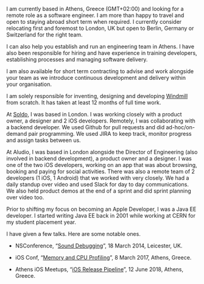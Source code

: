 I am currently based in Athens, Greece (GMT+02:00) and looking for a remote role as a software engineer. I am more than happy to travel and open to staying abroad short term when required. I currently consider relocating first and foremost to London, UK but open to Berlin, Germany or Switzerland for the right team.

I can also help you establish and run an engineering team in Athens. I have also been responsible for hiring and have experience in training developers, establishing processes and managing software delivery.

I am also available for short term contracting to advise and work alongside your team as we introduce continuous development and delivery within your organisation.

I am solely responsible for inventing, designing and developing [Windmill](https://windmill.io) from scratch. It has taken at least 12 months of full time work.

At [Soldo](https://www.soldo.com), I was based in London. I was working closely with a product owner, a designer and 2 iOS developers. Remotely, I was collaborating with a backend developer. We used Github for pull requests and did ad-hoc/on-demand pair programming. We used JIRA to keep track, monitor progress and assign tasks between us.

At Aludio, I was based in London alongside the Director of Engineering (also involved in backend development), a product owner and a designer. I was one of the two iOS developers, working on an app that was about browsing, booking and paying for social activities. There was also a remote team of 2 developers (1 iOS, 1 Android) that we worked with very closely. We had a daily standup over video and used Slack for day to day communications. We also held product demos at the end of a sprint and did sprint planning over video too.

Prior to shifting my focus on becoming an Apple Developer, I was a Java EE developer. I started writing Java EE back in 2001 while working at CERN for my student placement year.

I have given a few talks. Here are some notable ones.

* NSConference, “[Sound Debugging](https://qnoid.com/2013/06/08/Sound-Debugging.html#main)”, 18 March 2014, Leicester, UK.

* iOS Conf, “[Memory and CPU Profiling](https://youtu.be/lyNHJOsAxIs)”, 8 March 2017, Athens, Greece.

* Athens iOS Meetups, “[iOS Release Pipeline](https://youtu.be/1Vbn7vd7EWY)”, 12 June 2018, Athens, Greece.

<!--
**qnoid/qnoid** is a ✨ _special_ ✨ repository because its `README.md` (this file) appears on your GitHub profile.

Here are some ideas to get you started:

- 🔭 I’m currently working on ...
- 🌱 I’m currently learning ...
- 👯 I’m looking to collaborate on ...
- 🤔 I’m looking for help with ...
- 💬 Ask me about ...
- 📫 How to reach me: ...
- 😄 Pronouns: ...
- ⚡ Fun fact: ...
-->
